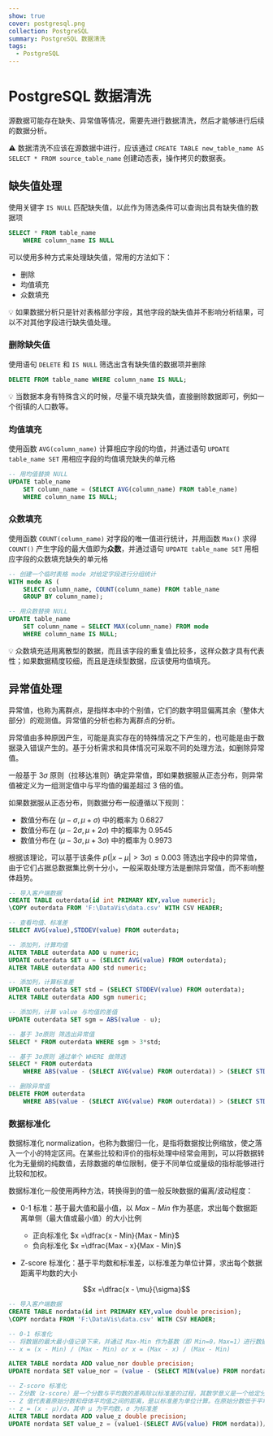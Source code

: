```yaml
---
show: true
cover: postgresql.png
collection: PostgreSQL
summary: PostgreSQL 数据清洗
tags:
  - PostgreSQL
---
```


# PostgreSQL 数据清洗

源数据可能存在缺失、异常值等情况，需要先进行数据清洗，然后才能够进行后续的数据分析。

:warning: 数据清洗不应该在源数据中进行，应该通过 `CREATE TABLE new_table_name AS SELECT * FROM source_table_name` 创建动态表，操作拷贝的数据表。

## 缺失值处理
使用关键字 `IS NULL` 匹配缺失值，以此作为筛选条件可以查询出具有缺失值的数据项

```sql
SELECT * FROM table_name
    WHERE column_name IS NULL
```

可以使用多种方式来处理缺失值，常用的方法如下：

* 删除
* 均值填充
* 众数填充

:bulb: 如果数据分析只是针对表格部分字段，其他字段的缺失值并不影响分析结果，可以不对其他字段进行缺失值处理。

### 删除缺失值
使用语句 `DELETE` 和 `IS NULL` 筛选出含有缺失值的数据项并删除

```sql
DELETE FROM table_name WHERE column_name IS NULL;
```

:bulb: 当数据本身有特殊含义的时候，尽量不填充缺失值，直接删除数据即可，例如一个街镇的人口数等。

### 均值填充
使用函数 `AVG(column_name)` 计算相应字段的均值，并通过语句 `UPDATE table_name SET` 用相应字段的均值填充缺失的单元格

```sql
-- 用均值替换 NULL
UPDATE table_name
    SET column_name = (SELECT AVG(column_name) FROM table_name)
    WHERE column_name IS NULL;
```

### 众数填充
使用函数 `COUNT(column_name)` 对字段的唯一值进行统计，并用函数 `Max()` 求得 `COUNT()` 产生字段的最大值即为**众数**，并通过语句 `UPDATE table_name SET` 用相应字段的众数填充缺失的单元格

```sql
-- 创建一个临时表格 mode 对给定字段进行分组统计
WITH mode AS (
    SELECT column_name, COUNT(column_name) FROM table_name
    GROUP BY column_name);

-- 用众数替换 NULL
UPDATE table_name
    SET column_name = SELECT MAX(column_name) FROM mode
	WHERE column_name IS NULL;
```

:bulb: 众数填充适用离散型的数据，而且该字段的重复值比较多，这样众数才具有代表性；如果数据精度较细，而且是连续型数据，应该使用均值填充。

## 异常值处理
异常值，也称为离群点，是指样本中的个别值，它们的数字明显偏离其余（整体大部分）的观测值。异常值的分析也称为离群点的分析。

异常值由多种原因产生，可能是真实存在的特殊情况之下产生的，也可能是由于数据录入错误产生的。基于分析需求和具体情况可采取不同的处理方法，如删除异常值。

一般基于 $3\sigma$ 原则（拉移达准则）确定异常值，即如果数据服从正态分布，则异常值被定义为一组测定值中与平均值的偏差超过 3 倍的值。

如果数据服从正态分布，则数据分布一般遵循以下规则：

* 数值分布在 $(\mu - \sigma, \mu + \sigma)$ 中的概率为 0.6827
* 数值分布在 $(\mu - 2 \sigma, \mu + 2 \sigma)$ 中的概率为 0.9545
* 数值分布在 $(\mu - 3 \sigma, \mu + 3 \sigma)$ 中的概率为 0.9973

根据该理论，可以基于该条件 $p(\lvert x - \mu \rvert > 3 \sigma) \leqslant 0.003$ 筛选出字段中的异常值，由于它们占据总数据集比例十分小，一般采取处理方法是删除异常值，而不影响整体趋势。

```sql
-- 导入客户端数据
CREATE TABLE outerdata(id int PRIMARY KEY,value numeric);
\COPY outerdata FROM 'F:\DataVis\data.csv' WITH CSV HEADER;

-- 查看均值、标准差
SELECT AVG(value),STDDEV(value) FROM outerdata;

-- 添加列，计算均值
ALTER TABLE outerdata ADD u numeric;
UPDATE outerdata SET u = (SELECT AVG(value) FROM outerdata);
ALTER TABLE outerdata ADD std numeric;

-- 添加列，计算标准差
UPDATE outerdata SET std = (SELECT STDDEV(value) FROM outerdata);
ALTER TABLE outerdata ADD sgm numeric;

-- 添加列，计算 value 与均值的差值
UPDATE outerdata SET sgm = ABS(value - u);

-- 基于 3σ原则 筛选出异常值
SELECT * FROM outerdata WHERE sgm > 3*std;

-- 基于 3σ原则 通过单个 WHERE 做筛选
SELECT * FROM outerdata
	WHERE ABS(value - (SELECT AVG(value) FROM outerdata)) > (SELECT STDDEV(value) FROM outerdata)*3;

-- 删除异常值
DELETE FROM outerdata
	WHERE ABS(value - (SELECT AVG(value) FROM outerdata)) > (SELECT STDDEV(value) FROM outerdata)*3;
```

### 数据标准化
数据标准化 normalization，也称为数据归一化，是指将数据按比例缩放，使之落入一个小的特定区间。在某些比较和评价的指标处理中经常会用到，可以将数据转化为无量纲的纯数值，去除数据的单位限制，便于不同单位或量级的指标能够进行比较和加权。

数据标准化一般使用两种方法，转换得到的值一般反映数据的偏离/波动程度：

* 0-1 标准：基于最大值和最小值，以 $Max - Min$ 作为基底，求出每个数据距离单侧（最大值或最小值）的大小比例

    * 正向标准化 $x =\dfrac{x - Min}{Max - Min}$
    * 负向标准化 $x =\dfrac{Max - x}{Max - Min}$

* Z-score 标准化：基于平均数和标准差，以标准差为单位计算，求出每个数据距离平均数的大小

$$x =\dfrac{x - \mu}{\sigma}$$

```sql
-- 导入客户端数据
CREATE TABLE nordata(id int PRIMARY KEY,value double precision);
\COPY nordata FROM 'F:\DataVis\data.csv' WITH CSV HEADER;

-- 0-1 标准化
-- 将数据的最大最小值记录下来，并通过 Max-Min 作为基数（即 Min=0，Max=1）进行数据的归一化处理
-- x = (x - Min) / (Max - Min) or x = (Max - x) / (Max - Min)

ALTER TABLE nordata ADD value_nor double precision;
UPDATE nordata SET value_nor = (value - (SELECT MIN(value) FROM nordata))/(SELECT MAX(value) - MIN(value) FROM nordata);

-- Z-score 标准化
-- Z分数（z-score）是一个分数与平均数的差再除以标准差的过程，其数学意义是一个给定分数距离平均数多少个标准差
-- Z 值代表着原始分数和母体平均值之间的距离，是以标准差为单位计算。在原始分数低于平均值时Z则为负数，反之则为正数
-- z = (x - μ)/σ，其中 μ 为平均数，σ 为标准差
ALTER TABLE nordata ADD value_z double precision;
UPDATE nordata SET value_z = (value1-(SELECT AVG(value) FROM nordata))/(SELECT STDDEV(value) FROM nordata);
```